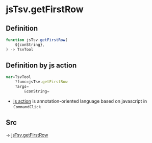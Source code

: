 # jsTsv.getFirstRow

## Definition

```js.js
function jsTsv.getFirstRow(
	${conString},
) -> TsvTool
```


## Definition by js action

```js.js
var=TsvTool
	?func=jsTsv.getFirstRow
	?args=
		&conString=
```

- [js action](#) is annotation-oriented language based on javascript in `CommandClick`

## Src

-> [jsTsv.getFirstRow](https://github.com/puutaro/CommandClick/blob/master/app/src/main/java/com/puutaro/commandclick/fragment_lib/terminal_fragment/js_interface/tsv/JsTsv.kt#L104)


